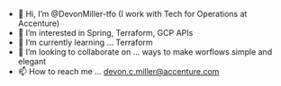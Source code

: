 - 👋 Hi, I’m @DevonMiller-tfo (I work with Tech for Operations at Accenture)
- 👀 I’m interested in Spring, Terraform, GCP APIs
- 🌱 I’m currently learning ... Terraform
- 💞️ I’m looking to collaborate on ... ways to make worflows simple and elegant
- 📫 How to reach me ... devon.c.miller@accenture.com

<!---
DevonMiller-tfo/DevonMiller-tfo is a ✨ special ✨ repository because its `README.md` (this file) appears on your GitHub profile.
You can click the Preview link to take a look at your changes.
--->

